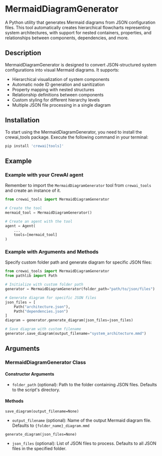 # MermaidDiagramGenerator
A Python utility that generates Mermaid diagrams from JSON configuration files. This tool automatically creates hierarchical flowcharts representing system architectures, with support for nested containers, properties, and relationships between components, dependencies, and more.

## Description
MermaidDiagramGenerator is designed to convert JSON-structured system configurations into visual Mermaid diagrams. It supports:

- Hierarchical visualization of system components
- Automatic node ID generation and sanitization
- Property mapping with nested structures
- Relationship definitions between components
- Custom styling for different hierarchy levels
- Multiple JSON file processing in a single diagram

## Installation
To start using the MermaidDiagramGenerator, you need to install the crewai_tools package. Execute the following command in your terminal:

```bash
pip install 'crewai[tools]'
```

## Example
### Example with your CrewAI agent
Remember to import the `MermaidDiagramGenerator` tool from `crewai_tools` and create an instance of it.

```python
from crewai_tools import MermaidDiagramGenerator

# Create the tool
mermaid_tool = MermaidDiagramGenerator()

# Create an agent with the tool
agent = Agent(
    ...
    tools=[mermaid_tool]
)
```

### Example with Arguments and Methods
Specify custom folder path and generate diagram for specific JSON files:

  ```python
  from crewai_tools import MermaidDiagramGenerator
  from pathlib import Path

  # Initialize with custom folder path
  generator = MermaidDiagramGenerator(folder_path="path/to/json/files")

  # Generate diagram for specific JSON files
  json_files = [
      Path("architecture.json"),
      Path("dependencies.json")
  ]
  diagram = generator.generate_diagram(json_files=json_files)

  # Save diagram with custom filename
  generator.save_diagram(output_filename="system_architecture.mmd")
  ```


## Arguments
### MermaidDiagramGenerator Class
#### Constructor Arguments
- `folder_path` (optional): Path to the folder containing JSON files. Defaults to the script's directory.

#### Methods

`save_diagram(output_filename=None)`
- `output_filename` (optional): Name of the output Mermaid diagram file. Defaults to `{folder_name}_diagram.mmd`

`generate_diagram(json_files=None)`
- `json_files` (optional): List of JSON files to process. Defaults to all JSON files in the specified folder.